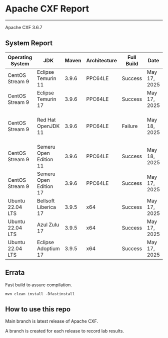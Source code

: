 # Apache CXF Report
--- 

Apache CXF 3.6.7

## System Report

| Operating System    | JDK       | Maven | Architecture | Full Build | Date  | Notes |
|---------------------|-----------|-------|--------------|------------|-------|-------|
| CentOS Stream 9         | Eclipse Temurin 11  | 3.9.6 | PPC64LE      |Success | May 17, 2025| |
| CentOS Stream 9         | Eclipse Temurin 17  | 3.9.6 | PPC64LE      |Success | May 17, 2025| |
| CentOS Stream 9         | Red Hat OpenJDK 11  | 3.9.6 | PPC64LE      | Failure | May 18, 2025 | Apache CXF XKMS X509 Handlers |
| CentOS Stream 9         | Semeru Open Edition 11  | 3.9.6 | PPC64LE  | Success | May 18, 2025 | |
| CentOS Stream 9         | Semeru Open Edition 17  | 3.9.6 | PPC64LE  | Success | May 17, 2025 |  |
| Ubuntu 22.04 LTS         | Bellsoft Liberica 17  | 3.9.5 | x64      |Success | May 17, 2025| |
| Ubuntu 22.04 LTS         | Azul Zulu 17  | 3.9.5 | x64      |Success | May 17, 2025| |
| Ubuntu 22.04 LTS         | Eclipse Adoptium 17  | 3.9.5 | x64      |Success | May 17, 2025| |


## Errata


Fast build to assure compilation. 
```
mvn clean install -Dfastinstall
```

## How to use this repo

Main branch is latest release of Apache CXF.

A branch is created for each release to record lab results.
